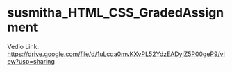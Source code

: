 # susmitha_HTML_CSS_GradedAssignment

Vedio Link:
https://drive.google.com/file/d/1uLcqa0mvKXvPL52YdzEADyjZ5P00geP9/view?usp=sharing



